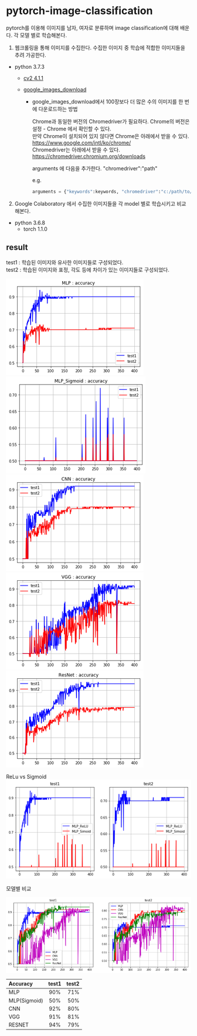 # pytorch-image-classification
pytorch를 이용해 이미지를 남자, 여자로 분류하며 image classification에 대해 배운다. 각 모델 별로 학습해본다.

1. 웹크롤링을 통해 이미지를 수집한다. 수집한 이미지 중 학습에 적합한 이미지들을 추려 가공한다.
+ python 3.7.3
  + [cv2 4.1.1](https://opencv.org/)  
  + [google_images_download](https://google-images-download.readthedocs.io/en/latest/index.html)

    * google_images_download에서 100장보다 더 많은 수의 이미지를 한 번에 다운로드하는 방법  
      
      Chrome과 동일한 버전의 Chromedriver가 필요하다. Chrome의 버전은 설정 - Chrome 에서 확인할 수 있다.  
      만약 Chrome이 설치되어 있지 않다면 Chrome은 아래에서 받을 수 있다.  
      https://www.google.com/intl/ko/chrome/  
      Chromedriver는 아래에서 받을 수 있다.  
      https://chromedriver.chromium.org/downloads  
  
      arguments 에 다음을 추가한다.
      "chromedriver":"path"
      
      e.g.
      ```python  
      arguments = {"keywords":keywords, "chromedriver":"c:/path/to/chromedriver.exe"}  
      ```  

2. Google Colaboratory 에서 수집한 이미지들을 각 model 별로 학습시키고 비교해본다.
  + python 3.6.8
    + torch 1.1.0

## result

test1 : 학습된 이미지와 유사한 이미지들로 구성되었다.  
test2 : 학습된 이미지와 표정, 각도 등에 차이가 있는 이미지들로 구성되었다.  

![mlp](https://github.com/KimHS0915/pytorch-image-classification/blob/master/img/mlp.png)
![mlp2](https://github.com/KimHS0915/pytorch-image-classification/blob/master/img/mlp2.png)  
![cnn](https://github.com/KimHS0915/pytorch-image-classification/blob/master/img/cnn.png)
![vgg](https://github.com/KimHS0915/pytorch-image-classification/blob/master/img/vgg.png)
![resnet](https://github.com/KimHS0915/pytorch-image-classification/blob/master/img/resnet.png)  

ReLu vs Sigmoid  
![mlprelusig](https://github.com/KimHS0915/pytorch-image-classification/blob/master/img/mlprelusig.png)  

모델별 비교  

![mlpcnnvggresnet](https://github.com/KimHS0915/pytorch-image-classification/blob/master/img/mlpcnnvggresnet.png)  

| Accuracy | test1 | test2 |
|:----|:-----:|------:|
| MLP |  90% | 71%  |
| MLP(Sigmoid) | 50% | 50% |
| CNN |  92% | 80% |
| VGG |  91% | 81% |
| RESNET | 94% | 79% |



